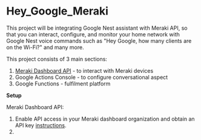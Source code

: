 # Hey_Google_Meraki
This project will be integrating Google Nest assistant with Meraki API, so that you can interact, configure, and monitor your home network with Google Nest voice commands such as "Hey Google, how many clients are on the Wi-Fi?" and many more.

This project consists of 3 main sections:
  1. [Meraki Dashboard API](https://developer.cisco.com/meraki/api-latest/) - to interact with Meraki devices 
  2. Google Actions Console - to configure conversational aspect
  3. Google Functions - fulfilment platform 
 
 **Setup** 

Meraki Dashboard API:
  1. Enable API access in your Meraki dashboard organization and obtain an API key [instructions](https://documentation.meraki.com/General_Administration/Other_Topics/Cisco_Meraki_Dashboard_API/).
  2. 
